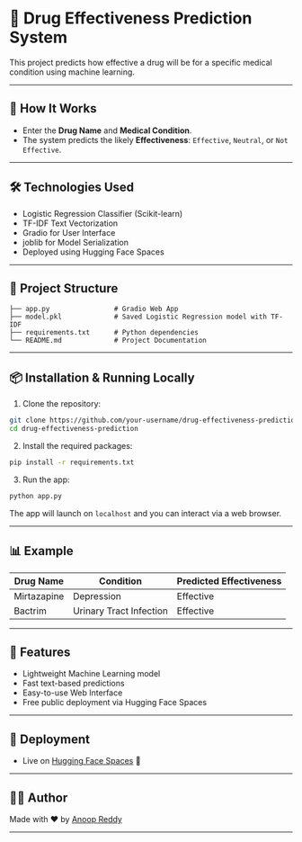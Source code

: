 
# 💊 Drug Effectiveness Prediction System

This project predicts how effective a drug will be for a specific medical condition using machine learning.

---

## 🚀 How It Works
- Enter the **Drug Name** and **Medical Condition**.
- The system predicts the likely **Effectiveness**: `Effective`, `Neutral`, or `Not Effective`.

---

## 🛠️ Technologies Used
- Logistic Regression Classifier (Scikit-learn)
- TF-IDF Text Vectorization
- Gradio for User Interface
- joblib for Model Serialization
- Deployed using Hugging Face Spaces

---

## 📁 Project Structure

```
├── app.py                # Gradio Web App
├── model.pkl             # Saved Logistic Regression model with TF-IDF
├── requirements.txt      # Python dependencies
└── README.md             # Project Documentation
```

---

## 📦 Installation & Running Locally

1. Clone the repository:
```bash
git clone https://github.com/your-username/drug-effectiveness-prediction.git
cd drug-effectiveness-prediction
```

2. Install the required packages:
```bash
pip install -r requirements.txt
```

3. Run the app:
```bash
python app.py
```

The app will launch on `localhost` and you can interact via a web browser.

---

## 📊 Example

| Drug Name   | Condition                  | Predicted Effectiveness |
|-------------|-----------------------------|--------------------------|
| Mirtazapine | Depression                  | Effective                |
| Bactrim     | Urinary Tract Infection     | Effective                |

---

## 🌟 Features
- Lightweight Machine Learning model
- Fast text-based predictions
- Easy-to-use Web Interface
- Free public deployment via Hugging Face Spaces

---

## 🔗 Deployment
- Live on [Hugging Face Spaces](https://huggingface.co/spaces/) 🚀

---

## 👨‍💻 Author

Made with ❤️ by [Anoop Reddy](https://github.com/your-username)

---
